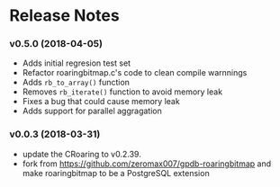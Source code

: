 
# Release Notes

### v0.5.0 (2018-04-05)
- Adds initial regresion test set
- Refactor roaringbitmap.c's code to clean compile warnnings
- Adds `rb_to_array()` function
- Removes `rb_iterate()` function to avoid memory leak
- Fixes a bug that could cause memory leak
- Adds support for parallel aggragation

### v0.0.3 (2018-03-31)

- update the CRoaring to v0.2.39.
- fork from https://github.com/zeromax007/gpdb-roaringbitmap and make roaringbitmap to be a PostgreSQL extension